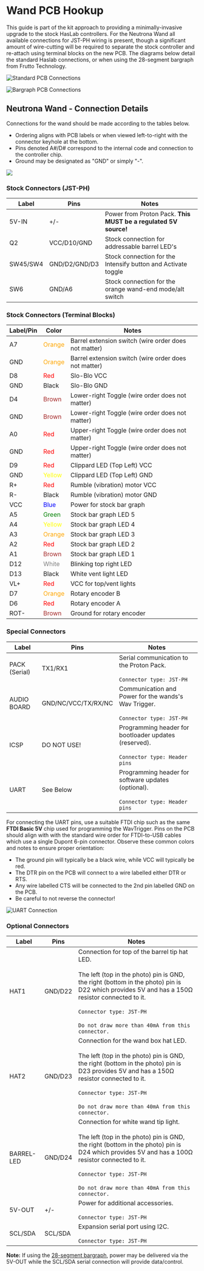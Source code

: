 # Wand PCB Hookup

This guide is part of the kit approach to providing a minimally-invasive upgrade to the stock HasLab controllers. For the Neutrona Wand all available connections for JST-PH wiring is present, though a significant amount of wire-cutting will be required to separate the stock controller and re-attach using terminal blocks on the new PCB. The diagrams below detail the standard Haslab connections, or when using the 28-segment bargraph from Frutto Technology.

![Standard PCB Connections](images/WandPCB-Standard.png)

![Bargraph PCB Connections](images/WandPCB-Bargraph.png)

## Neutrona Wand - Connection Details

Connections for the wand should be made according to the tables below.

- Ordering aligns with PCB labels or when viewed left-to-right with the connector keyhole at the bottom.
- Pins denoted A#/D# correspond to the internal code and connection to the controller chip.
- Ground may be designated as "GND" or simply "-".

![](images/WandPCB-Labels.png)

### Stock Connectors (JST-PH)

| Label | Pins | Notes |
|-------|------|-------|
| 5V-IN | +/\- | Power from Proton Pack. **This MUST be a regulated 5V source!** |
| Q2 | VCC/D10/GND | Stock connection for addressable barrel LED's |
| SW45/SW4 | GND/D2/GND/D3 | Stock connection for the Intensify button and Activate toggle |
| SW6 | GND/A6 | Stock connection for the orange wand-end mode/alt switch |

### Stock Connectors (Terminal Blocks)

| Label/Pin | Color | Notes |
|-----------|-------|-------|
| A7 | <font color="orange">Orange</font> | Barrel extension switch (wire order does not matter) |
| GND | <font color="orange">Orange</font> | Barrel extension switch (wire order does not matter) |
| D8 | <font color="red">Red</font> | Slo-Blo VCC |
| GND | Black | Slo-Blo GND |
| D4 | <font color="brown">Brown</font> | Lower-right Toggle (wire order does not matter) |
| GND | <font color="brown">Brown</font> | Lower-right Toggle (wire order does not matter) |
| A0 | <font color="red">Red</font> | Upper-right Toggle (wire order does not matter) |
| GND | <font color="red">Red</font> | Upper-right Toggle (wire order does not matter) |
| D9 | <font color="red">Red</font> | Clippard LED (Top Left) VCC |
| GND | <font color="yellow">Yellow</font> | Clippard LED (Top Left) GND |
| R+ | <font color="red">Red</font> | Rumble (vibration) motor VCC |
| R- | Black | Rumble (vibration) motor GND |
| VCC | <font color="blue">Blue</font> | Power for stock bar graph |
| A5 | <font color="green">Green</font> | Stock bar graph LED 5 |
| A4 | <font color="yellow">Yellow</font> | Stock bar graph LED 4 |
| A3 | <font color="orange">Orange</font> | Stock bar graph LED 3 |
| A2 | <font color="red">Red</font> | Stock bar graph LED 2 |
| A1 | <font color="brown">Brown</font> | Stock bar graph LED 1 |
| D12 | <font color="gray">White</font> | Blinking top right LED |
| D13 | Black | White vent light LED |
| VL+ | <font color="red">Red</font> | VCC for top/vent lights |
| D7 | <font color="orange">Orange</font> | Rotary encoder B |
| D6 | <font color="red">Red</font> | Rotary encoder A |
| ROT- | <font color="brown">Brown</font> | Ground for rotary encoder |

### Special Connectors

| Label | Pins | Notes |
|-------|------|-------|
| PACK (Serial) | TX1/RX1 | Serial communication to the Proton Pack.<br><br>`Connector type: JST-PH` |
| AUDIO BOARD | GND/NC/VCC/TX/RX/NC | Communication and Power for the wands's Wav Trigger.<br><br>`Connector type: JST-PH` |
| ICSP | DO NOT USE! | Programming header for bootloader updates (reserved).<br><br>`Connector type: Header pins` |
| UART | See Below | Programming header for software updates (optional).<br><br>`Connector type: Header pins` |

For connecting the UART pins, use a suitable FTDI chip such as the same **FTDI Basic 5V** chip used for programming the WavTrigger. Pins on the PCB should align with with the standard wire order for FTDI-to-USB cables which use a single Dupont 6-pin connector. Observe these common colors and notes to ensure proper orientation:

- The ground pin will typically be a black wire, while VCC will typically be red.
- The DTR pin on the PCB will connect to a wire labelled either DTR or RTS.
- Any wire labelled CTS will be connected to the 2nd pin labelled GND on the PCB.
- Be careful to not reverse the connector!

![UART Connection](images/uart_wand.jpg)

### Optional Connectors

| Label | Pins | Notes |
|-------|------|-------|
| HAT1 | GND/D22 | Connection for top of the barrel tip hat LED.<br><br>The left (top in the photo) pin is GND, the right (bottom in the photo) pin is D22 which provides 5V and has a 150Ω resistor connected to it.<br><br>`Connector type: JST-PH`<br><br>`Do not draw more than 40mA from this connector.` |
| HAT2 | GND/D23 | Connection for the wand box hat LED.<br><br>The left (top in the photo) pin is GND, the right (bottom in the photo) pin is D23 provides 5V and has a 150Ω resistor connected to it.<br><br>`Connector type: JST-PH`<br><br>`Do not draw more than 40mA from this connector.`|
| BARREL-LED | GND/D24 | Connection for white wand tip light.<br><br>The left (top in the photo) pin is GND, the right (bottom in the photo) pin is D24 which provides 5V and has a 100Ω resistor connected to it.<br><br>`Connector type: JST-PH`<br><br>`Do not draw more than 40mA from this connector.` |
| 5V-OUT | +/\- | Power for additional accessories.<br><br>`Connector type: JST-PH` |
| SCL/SDA | SCL/SDA | Expansion serial port using I2C.<br><br>`Connector type: JST-PH`|

**Note:** If using the [28-segment bargraph](BARGRAPH.md), power may be delivered via the 5V-OUT while the SCL/SDA serial connection will provide data/control.

